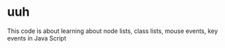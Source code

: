 # uuh
This code is about learning about node lists, class lists, mouse events, key events in Java Script
